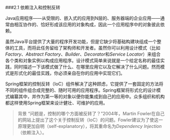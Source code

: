 ###2.1 依赖注入和控制反转

Java应用程序——从受限的、嵌入式的应用到N层的、服务器端的企业应用——通常由相互协作的、恰好形成该应用的对象构成，因此一个应用程序中的对象彼此依赖。

虽然Java平台提供了大量的程序开发功能，但是它缺少将基础构建块组成一个整体的工具，而将此任务留给了架构师和开发者。虽然你可以利用设计模式（比如*Factory*、*Abstract Factory*、*Builder*、*Decorator*和*Service Locator*）来组合各个类和对象实例以构成应用程序。设计模式简单来说就是一个给定名称的最佳实践，同时描述一下该模式做了什么、在哪里应用它以及它解决了什么问题。然而模式是形式化的最佳实践，你必须亲自在你的应用中实现它们。

Spring框架的控制反转（IoC）组件解决了这种顾虑，它提供了一套固定的方法将不同的组件组合成完整的、随时可用的应用程序。Spring框架将形式化的设计模式编纂其中，并作为第一等的对象以便你能集成到自己的应用中。众多组织和机构都这样使用Spring框架来设计健壮、可维护的应用。

>背景
“问题是，控制的哪个方面被反转了？”2004年，Martin Fowler在自己的网站上提出了这个关于控制反转（IoC）的问题。Fowler建议为了使这一原理更加自明（self-explanatory），将其重命名为*Dependency Injection*（依赖注入）。
